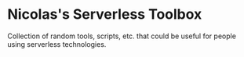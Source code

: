 Nicolas's Serverless Toolbox
============================

Collection of random tools, scripts, etc. that could be useful for people using serverless technologies.